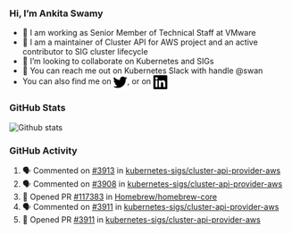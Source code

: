### Hi, I’m Ankita Swamy

- 💼 I am working as Senior Member of Technical Staff at VMware
- 👀 I am a maintainer of Cluster API for AWS project and an active contributor to SIG cluster lifecycle
- 💞️ I’m looking to collaborate on Kubernetes and SIGs
- 💬 You can reach me out on Kubernetes Slack with handle @swan
- You can also find me on <a href="https://twitter.com/SwamyAnkita" target="blank"><img align="center" src="https://raw.githubusercontent.com/Ankitasw/Ankitasw/master/svg/twitter.svg" alt="Ankitasw" height="25" width="25" color="#1DA1f2" /></a>, or on <a href="https://www.linkedin.com/in/Ankitaswamy/" target="blank"><img align="center" src="https://raw.githubusercontent.com/Ankitasw/Ankitasw/master/svg/linkedin.svg" alt="Ankitasw" height="25" width="25" /></a>

### GitHub Stats
![Github stats](https://github-readme-stats.vercel.app/api?username=Ankitasw&count_private=true&show_icons=true&theme=tokyonight)

### GitHub Activity 
<!--START_SECTION:activity-->
1. 🗣 Commented on [#3913](https://github.com/kubernetes-sigs/cluster-api-provider-aws/issues/3913) in [kubernetes-sigs/cluster-api-provider-aws](https://github.com/kubernetes-sigs/cluster-api-provider-aws)
2. 🗣 Commented on [#3908](https://github.com/kubernetes-sigs/cluster-api-provider-aws/issues/3908) in [kubernetes-sigs/cluster-api-provider-aws](https://github.com/kubernetes-sigs/cluster-api-provider-aws)
3. 💪 Opened PR [#117383](https://github.com/Homebrew/homebrew-core/pull/117383) in [Homebrew/homebrew-core](https://github.com/Homebrew/homebrew-core)
4. 🗣 Commented on [#3911](https://github.com/kubernetes-sigs/cluster-api-provider-aws/issues/3911) in [kubernetes-sigs/cluster-api-provider-aws](https://github.com/kubernetes-sigs/cluster-api-provider-aws)
5. 💪 Opened PR [#3911](https://github.com/kubernetes-sigs/cluster-api-provider-aws/pull/3911) in [kubernetes-sigs/cluster-api-provider-aws](https://github.com/kubernetes-sigs/cluster-api-provider-aws)
<!--END_SECTION:activity-->
